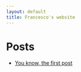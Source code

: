 ```yaml
---
layout: default
title: Francesco's website
---
```

# Posts

* [You know, the first post](http://francescolosterzo.github.io/posts/you-know-the-first-post)